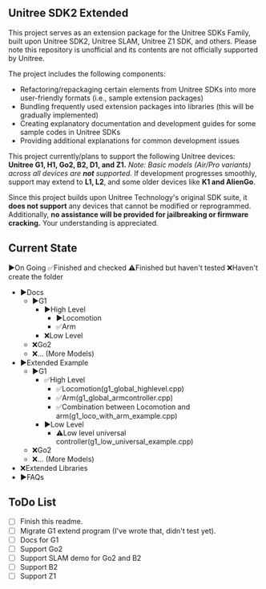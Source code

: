 ## Unitree SDK2 Extended

This project serves as an extension package for the Unitree SDKs Family, built upon Unitree SDK2, Unitree SLAM, Unitree Z1 SDK, and others. Please note this repository is unofficial and its contents are not officially supported by Unitree.

The project includes the following components:

* Refactoring/repackaging certain elements from Unitree SDKs into more user-friendly formats (i.e., sample extension packages)
* Bundling frequently used extension packages into libraries (this will be gradually implemented)
* Creating explanatory documentation and development guides for some sample codes in Unitree SDKs
* Providing additional explanations for common development issues

This project currently/plans to support the following Unitree devices:
**Unitree G1, H1, Go2, B2, D1, and Z1.**
*Note: Basic models (Air/Pro variants) across all devices are **not** supported.*
If development progresses smoothly, support may extend to **L1, L2**, and some older devices like **K1 and AlienGo**.

Since this project builds upon Unitree Technology's original SDK suite, it **does not support** any devices that cannot be modified or reprogrammed. Additionally, **no assistance will be provided for jailbreaking or firmware cracking.** Your understanding is appreciated.

## Current State

▶️On Going ✅Finished and checked ⚠️Finished but haven't tested ❌Haven't create the folder

* ▶️Docs
  * ▶️G1
    * ▶️High Level
      * ▶️Locomotion
      * ✅Arm
    * ❌Low Level
  * ❌Go2
  * ❌... (More Models)
* ▶️Extended Example
  * ▶️G1
    * ✅High Level
      * ✅Locomotion(g1_global_highlevel.cpp)
      * ✅Arm(g1_global_armcontroller.cpp)
      * ✅Combination between Locomotion and arm(g1_loco_with_arm_example.cpp)
    * ▶️Low Level
      * ⚠️Low level universal controller(g1_low_universal_example.cpp)
  * ❌Go2
  * ❌... (More Models)
* ❌Extended Libraries
* ▶️FAQs

## ToDo List

* [ ] Finish this readme.
* [ ] Migrate G1 extend program (I've wrote that, didn't test yet).
* [ ] Docs for G1
* [ ] Support Go2
* [ ] Support SLAM demo for Go2 and B2
* [ ] Support B2
* [ ] Support Z1
